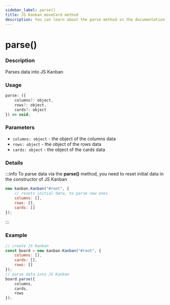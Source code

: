 ```yaml
---
sidebar_label: parse()
title: JS Kanban moveCard method
description: You can learn about the parse method in the documentation of the JavaScript Kanban library. Browse developer guides and API reference, try out code examples and live demos.
---
```


# parse()

### Description

Parses data into JS Kanban

### Usage

```js
parse: ({
	columns?: object,
	rows?: object,
	cards?: object
}) => void;
```

### Parameters

- `columns: object` - the object of the columns data
- `rows: object` - the object of the rows data
- `cards: object` - the object of the cards data

### Details

:::info
To parse data via the **parse()** method, you need to reset initial data in the constructor of JS Kanban

```jsx
new kanban.Kanban("#root", {
	// resets initial data, to parse new ones
	columns: [],
	rows: [],
	cards: []
});
```
:::

### Example

```jsx {8-12}
// create JS Kanban
const board = new kanban.Kanban("#root", {
	columns: [],
	cards: [],
	rows: []
});
// parse data into JS Kanban
board.parse({
	columns,
	cards,
	rows
});
```
